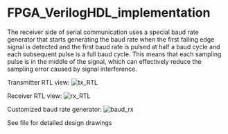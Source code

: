 # FPGA_VerilogHDL_implementation

The receiver side of serial communication uses a special baud rate generator that starts generating the baud rate when the first falling edge signal is detected and the first baud rate is pulsed at half a baud cycle and each subsequent pulse is a full baud cycle. This means that each sampling pulse is in the middle of the signal, which can effectively reduce the sampling error caused by signal interference.

Transmitter RTL view:
![tx_RTL](https://github.com/Cam2024/FPGA_VerilogHDL_implementation/assets/89662823/7fac661c-ce3e-43a7-bebb-875741d1a105)


Receiver RTL view:
![rx_RTL](https://github.com/Cam2024/FPGA_VerilogHDL_implementation/assets/89662823/8a5e936d-82f1-4dcf-a25e-e35cd174b5d8)


Customized baud rate generator:
![baud_rx](https://github.com/Cam2024/FPGA_VerilogHDL_implementation/assets/89662823/793de947-5bdc-4b37-881c-3408073b161e)

See file for detailed design drawings
